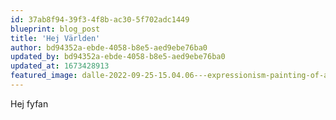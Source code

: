 ```yaml
---
id: 37ab8f94-39f3-4f8b-ac30-5f702adc1449
blueprint: blog_post
title: 'Hej Världen'
author: bd94352a-ebde-4058-b8e5-aed9ebe76ba0
updated_by: bd94352a-ebde-4058-b8e5-aed9ebe76ba0
updated_at: 1673428913
featured_image: dalle-2022-09-25-15.04.06---expressionism-painting-of-a-man-with-brown-beard-and-large-glasses-and-a-grey-fluffy-cat-.png
---
```

Hej fyfan